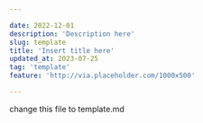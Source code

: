 ```yaml
---

date: 2022-12-01
description: 'Description here'
slug: template
title: 'Insert title here'
updated_at: 2023-07-25
tag: 'template'
feature: 'http://via.placeholder.com/1000x500'

---
```


change this file to template.md
